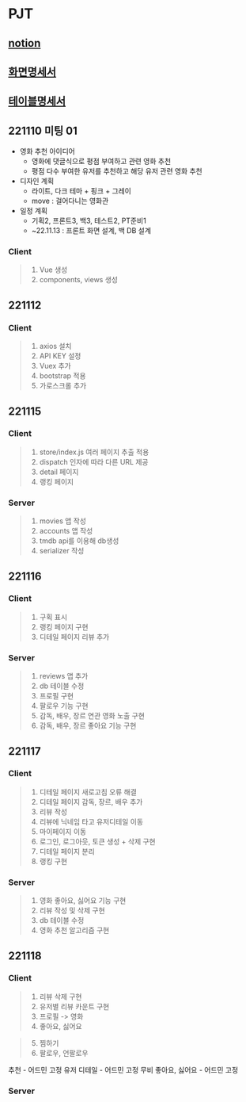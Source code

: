# PJT

## [notion](https://www.notion.so/hyunseokcheong/951e458b9ed94af4aeaf30cd5686828b)

## [화면명세서](https://docs.google.com/spreadsheets/d/1I8YnAQ61vXXyNTdPYR1ohM2wtAn5kQncXv8pTv03QeM/edit?usp=sharing)

## [테이블명세서](https://docs.google.com/spreadsheets/d/1iFfvZCt1Z3qaKHjGJlX-Bj7FMwHzMBRPNV4u7omuIBg/edit?usp=sharing)

## 221110 미팅 01

-   영화 추천 아이디어
    -   영화에 댓글식으로 평점 부여하고 관련 영화 추천
    -   평점 다수 부여한 유저를 추천하고 해당 유저 관련 영화 추천
-   디자인 계획
    -   라이트, 다크 테마 + 핑크 + 그레이
    -   move : 걸어다니는 영화관
-   일정 계획
    -   기획2, 프론트3, 백3, 테스트2, PT준비1
    -   ~22.11.13 : 프론트 화면 설계, 백 DB 설계

### Client

> 1. Vue 생성
> 2. components, views 생성

## 221112

### Client

> 1.  axios 설치
> 2.  API KEY 설정
> 3.  Vuex 추가
> 4.  bootstrap 적용
> 5.  가로스크롤 추가

## 221115

### Client

> 1. store/index.js 여러 페이지 추출 적용
> 2. dispatch 인자에 따라 다른 URL 제공
> 3. detail 페이지
> 4. 랭킹 페이지

### Server

> 1. movies 앱 작성
> 2. accounts 앱 작성
> 3. tmdb api를 이용해 db생성
> 4. serializer 작성

## 221116

### Client

> 1. 구획 표시
> 2. 랭킹 페이지 구현
> 3. 디테일 페이지 리뷰 추가

### Server

> 1. reviews 앱 추가
> 2. db 테이블 수정
> 3. 프로필 구현
> 4. 팔로우 기능 구현
> 5. 감독, 배우, 장르 연관 영화 노출 구현
> 6. 감독, 배우, 장르 좋아요 기능 구현

## 221117

### Client

> 1. 디테일 페이지 새로고침 오류 해결
> 2. 디테일 페이지 감독, 장르, 배우 추가
> 3. 리뷰 작성
> 4. 리뷰에 닉네임 타고 유저디테일 이동
> 5. 마이페이지 이동
> 6. 로그인, 로그아웃, 토큰 생성 + 삭제 구현
> 7. 디테일 페이지 분리
> 8. 랭킹 구현

### Server

> 1. 영화 좋아요, 싫어요 기능 구현
> 2. 리뷰 작성 및 삭제 구현
> 3. db 테이블 수정
> 4. 영화 추천 알고리즘 구현

## 221118

### Client

> 1. 리뷰 삭제 구현
> 2. 유저별 리뷰 카운트 구현
> 3. 프로필 -> 영화
> 4. 좋아요, 싫어요

> 5. 찜하기
> 6. 팔로우, 언팔로우

추천 - 어드민 고정
유저 디테일 - 어드민 고정
무비 좋아요, 싫어요 - 어드민 고정

### Server
